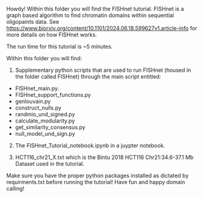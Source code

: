 Howdy! Within this folder you will find the FISHnet tutorial. FISHnet is a graph based algorithm to find chromatin domains within sequential oligopaints data. See https://www.biorxiv.org/content/10.1101/2024.06.18.599627v1.article-info for more details on how FISHnet works. 

The run time for this tutorial is ~5 minutes. 

Within this folder you will find:


1) Supplementary python scripts that are used to run FISHnet (housed in the folder called FISHnet) through the main script entitled:   

- FISHnet_main.py.
- FISHnet_support_functions.py
- genlouvain.py
- construct_nulls.py
- randmio_und_signed.py
- calculate_modularity.py
- get_similarity_consensus.py
- null_model_und_sign.py

2) The FISHnet_Tutorial_notebook.ipynb in a juypter notebook.

3) HCT116_chr21_X.txt which is the Bintu 2018 HCT116 Chr21:34.6-37.1 Mb Dataset used in the tutorial.


Make sure you have the proper python packages installed as dictated by requirments.txt before running the tutorial! Have fun and happy domain calling!
